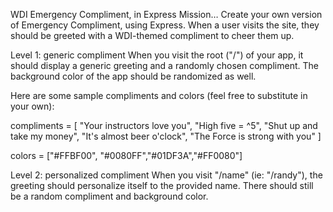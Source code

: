 WDI Emergency Compliment, in Express
Mission…
Create your own version of Emergency Compliment, using Express. When a user visits the site, they should be greeted with a WDI-themed compliment to cheer them up.

Level 1: generic compliment
When you visit the root ("/") of your app, it should display a generic greeting and a randomly chosen compliment. The background color of the app should be randomized as well.

Here are some sample compliments and colors (feel free to substitute in your own):

compliments = [
  "Your instructors love you",
  "High five = ^5",
  "Shut up and take my money",
  "It's almost beer o'clock",
  "The Force is strong with you"
]

colors = ["#FFBF00", "#0080FF","#01DF3A","#FF0080"]


Level 2: personalized compliment
When you visit "/name" (ie: "/randy"), the greeting should personalize itself to the provided name. There should still be a random compliment and background color.
